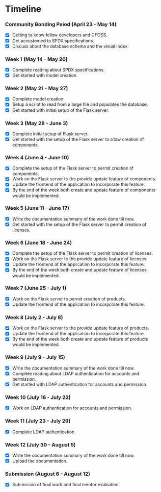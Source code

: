# Timeline

### Community Bonding Peiod (April 23 - May 14)
- [x] Getting to know fellow developers and GFOSS.
- [x] Get accustomed to SPDX specifications.
- [x] Discuss about the database schema and the visual index.

### Week 1 (May 14 - May 20)
- [x] Complete reading about SPDX specifications.
- [x] Get started with model creation.

### Week 2 (May 21 - May 27)
- [x] Complete model creation.
- [x] Setup a script to read from a large file and populates the database.
- [x] Get started with initial setup of the Flask server.

### Week 3 (May 28 - June 3)
- [x] Complete initial setup of Flask server.
- [x] Get started with the setup of the Flask server to allow creation of components.

### Week 4 (June 4 - June 10)
- [x] Complete the setup of the Flask server to permit creation of components.
- [x] Work on the Flask server to the provide update feature of components.
- [x] Update the frontend of the application to incorporate this feature.
- [x] By the end of the week both create and update feature of components would be implemented.

### Week 5 (June 11 - June 17)
- [x] Write the documentation summary of the work done till now.
- [x] Get started with the setup of the Flask server to permit creation of licenses.

### Week 6 (June 18 - June 24)
- [x] Complete the setup of the Flask server to permit creation of licenses.
- [x] Work on the Flask server to the provide update feature of licenses.
- [x] Update the frontend of the application to incorporate this feature.
- [x] By the end of the week both create and update feature of licenses would be implemented.

### Week 7 (June 25 - July 1)
- [x] Work on the Flask server to permit creation of products.
- [x] Update the frontend of the application to incorporate this feature.

### Week 8 (July 2 - July 8)
- [x] Work on the Flask server to the provide update feature of products.
- [x] Update the frontend of the application to incorporate this feature.
- [x] By the end of the week both create and update feature of products would be implemented.

### Week 9 (July 9 - July 15)
- [x] Write the documentation summary of the work done till now.
- [x] Complete reading about LDAP authentication for accounts and permission.
- [x] Get started with LDAP authentication for accounts and permission.

### Week 10 (July 16 - July 22)
- [x] Work on LDAP authentication for accounts and permission.

### Week 11 (July 23 - July 29)
- [x] Complete LDAP authentication.

### Week 12 (July 30 - August 5)
- [x] Write the documentation summary of the work done till now.
- [x] Upload the documentation.

### Submission (August 6 - August 12)
- [x] Submission of final work and final mentor evaluation.

